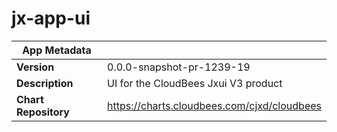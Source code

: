 # jx-app-ui

|App Metadata||
|---|---|
| **Version** | 0.0.0-snapshot-pr-1239-19 |
| **Description** | UI for the CloudBees Jxui V3 product |
| **Chart Repository** | https://charts.cloudbees.com/cjxd/cloudbees |
